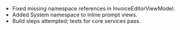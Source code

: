 - Fixed missing namespace references in InvoiceEditorViewModel.
- Added System namespace to inline prompt views.
- Build steps attempted; tests for core services pass.
